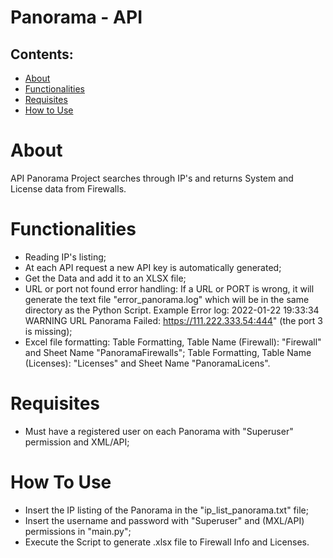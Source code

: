 # Panorama - API

## Contents:

<!--ts-->
   * [About](#about)
   * [Functionalities](#functionalities)
   * [Requisites](#requisites)
   * [How to Use](#how-to-use)
<!--te-->

About
============

API Panorama Project searches through IP's and returns System and License data from Firewalls.

Functionalities
============
- Reading IP's listing;
- At each API request a new API key is automatically generated;
- Get the Data and add it to an XLSX file;
- URL or port not found error handling:
If a URL or PORT is wrong, it will generate the text file "error_panorama.log" which will be in the same directory as the Python Script.
Example Error log: 2022-01-22 19:33:34 WARNING URL Panorama Failed: https://111.222.333.54:444" (the port 3 is missing);
- Excel file formatting:
Table Formatting, Table Name (Firewall): "Firewall" and Sheet Name "PanoramaFirewalls";
Table Formatting, Table Name (Licenses): "Licenses" and Sheet Name "PanoramaLicens".

Requisites
============
- Must have a registered user on each Panorama with "Superuser" permission and XML/API;

How To Use
============
- Insert the IP listing of the Panorama in the "ip_list_panorama.txt" file;
- Insert the username and password with "Superuser" and (MXL/API) permissions in "main.py";
- Execute the Script to generate .xlsx file to Firewall Info and Licenses.







